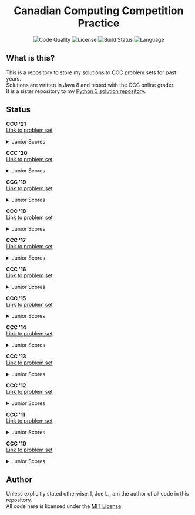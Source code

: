 <div align='center'>
	<h1 align='center'>Canadian Computing Competition Practice</h1>
	<img
	    src="https://img.shields.io/lgtm/grade/java/github/jo3-l/ccc-java?style=for-the-badge"
	    alt="Code Quality"
	/>
	<img
	    src="https://img.shields.io/github/license/jo3-l/ccc-java?style=for-the-badge"
	    alt="License"
	/>
	<img
	    src="https://img.shields.io/github/workflow/status/jo3-l/ccc-java/Continuous%20Integration.svg?style=for-the-badge"
	    alt="Build Status"
	/>
	<img
		src='https://img.shields.io/github/languages/top/jo3-l/ccc-java.svg?style=for-the-badge'
		alt='Language'
	/>
</div>

## What is this?

This is a repository to store my solutions to CCC problem sets for past years.<br>
Solutions are written in Java 8 and tested with the CCC online grader.<br>
It is a sister repository to my [Python 3 solution repository](https://github.com/jo3-l/ccc).

## Status

**CCC '21**<br>
[Link to problem set](https://www.youtube.com/watch?v=dQw4w9WgXcQ)
<!-- TODO: Change this to the actual link when it comes out -->

<details>
<summary>Junior Scores</summary>

| Question | Points    |
|----------|-----------| 
| J1       | 15/15     | 
| J2       | 15/15     | 
| J3       | 15/15     | 
| J4       | 15/15     | 
| J5       | 15/15     | 
| Total    | 75/75     | 
</details>

**CCC '20**<br>
[Link to problem set](https://cemc.math.uwaterloo.ca/contests/computing/2020/ccc/juniorEF.pdf)

<details>
<summary>Junior Scores</summary>

| Question | Points    |
|----------|-----------| 
| J1       | 15/15     | 
| J2       | 15/15     | 
| J3       | 15/15     | 
| J4       | 15/15     | 
| J5       | 15/15     | 
| Total    | 75/75     | 
</details>

**CCC '19**<br>
[Link to problem set](https://cemc.math.uwaterloo.ca/contests/computing/2019/stage%201/juniorEF.pdf)

<details>
<summary>Junior Scores</summary>

| Question | Points    |
|----------|-----------| 
| J1       | 15/15     | 
| J2       | 15/15     | 
| J3       | 15/15     | 
| J4       | 15/15     | 
| J5       | 15/15     | 
| Total    | 75/75     | 
</details>

**CCC '18**<br>
[Link to problem set](https://www.cemc.uwaterloo.ca/contests/computing/2018/stage%201/juniorEF.pdf)

<details>
<summary>Junior Scores</summary>

| Question | Points    |
|----------|-----------| 
| J1       | 15/15     | 
| J2       | 15/15     | 
| J3       | 15/15     | 
| J4       | 15/15     | 
| J5       | 15/15     | 
| Total    | 75/75     | 
</details>

**CCC '17**<br>
[Link to problem set](https://www.cemc.uwaterloo.ca/contests/computing/2017/stage%201/juniorEF.pdf)

<details>
<summary>Junior Scores</summary>

| Question | Points    |
|----------|-----------| 
| J1       | 15/15     | 
| J2       | 15/15     | 
| J3       | 15/15     | 
| J4       | 15/15     | 
| J5       | 0/15      | 
| Total    | 60/75     | 
</details>

**CCC '16**<br>
[Link to problem set](https://www.cemc.uwaterloo.ca/contests/computing/2016/stage%201/juniorEn.pdf)

<details>
<summary>Junior Scores</summary>

| Question | Points    |
|----------|-----------| 
| J1       | 15/15     | 
| J2       | 15/15     | 
| J3       | 15/15     | 
| J4       | 15/15     | 
| J5       | 75/15     | 
| Total    | 75/75     | 
</details>

**CCC '15**<br>
[Link to problem set](https://www.cemc.uwaterloo.ca/contests/computing/2015/stage%201/juniorEn.pdf)

<details>
<summary>Junior Scores</summary>

| Question | Points    |
|----------|-----------| 
| J1       | 15/15     | 
| J2       | 15/15     | 
| J3       | 15/15     | 
| J4       | 15/15     | 
| J5       | 13/15     | 
| Total    | 73/75     | 
</details>

**CCC '14**<br>
[Link to problem set](https://www.cemc.uwaterloo.ca/contests/computing/2014/stage%201/juniorEn.pdf)

<details>
<summary>Junior Scores</summary>

| Question | Points    |
|----------|-----------| 
| J1       | 15/15     | 
| J2       | 15/15     | 
| J3       | 15/15     | 
| J4       | 15/15     | 
| J5       | 15/15     | 
| Total    | 75/75     | 
</details>

**CCC '13**<br>
[Link to problem set](https://www.cemc.uwaterloo.ca/contests/computing/2013/stage1/juniorEn.pdf)

<details>
<summary>Junior Scores</summary>

| Question | Points    |
|----------|-----------| 
| J1       | 15/15     | 
| J2       | 15/15     | 
| J3       | 15/15     | 
| J4       | 15/15     | 
| J5       | 15/15     | 
| Total    | 75/75     | 
</details>

**CCC '12**<br>
[Link to problem set](https://www.cemc.uwaterloo.ca/contests/computing/2012/stage1/juniorEn.pdf)

<details>
<summary>Junior Scores</summary>

| Question | Points    |
|----------|-----------| 
| J1       | 15/15     | 
| J2       | 15/15     | 
| J3       | 15/15     | 
| J4       | 15/15     | 
| J5       | 15/15     | 
| Total    | 75/75     |
</details>

**CCC '11**<br>
[Link to problem set](https://www.cemc.uwaterloo.ca/contests/computing/2011/stage1/juniorEn.pdf)

<details>
<summary>Junior Scores</summary>

| Question | Points    |
|----------|-----------| 
| J1       | 15/15     | 
| J2       | 15/15     | 
| J3       | 15/15     | 
| J4       | 15/15     | 
| J5       | TODO      | 
| Total    | 60/75     |
</details>

**CCC '10**<br>
[Link to problem set](https://www.cemc.uwaterloo.ca/contests/computing/2010/stage1/juniorEn.pdf)

<details>
<summary>Junior Scores</summary>

| Question | Points    |
|----------|-----------| 
| J1       | 15/15     | 
| J2       | 15/15     | 
| J3       | 15/15     | 
| J4       | 15/15     | 
| J5       | 15/15     | 
| Total    | 75/75     |
</details>

## Author

Unless explicitly stated otherwise, I, Joe L., am the author of all code in this repository.<br>
All code here is licensed under the [MIT License](./LICENSE.md).